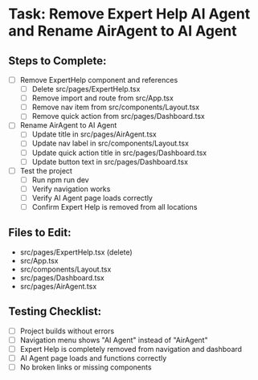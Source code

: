 # Task: Remove Expert Help AI Agent and Rename AirAgent to AI Agent

## Steps to Complete:
- [ ] Remove ExpertHelp component and references
  - [ ] Delete src/pages/ExpertHelp.tsx
  - [ ] Remove import and route from src/App.tsx
  - [ ] Remove nav item from src/components/Layout.tsx
  - [ ] Remove quick action from src/pages/Dashboard.tsx
- [ ] Rename AirAgent to AI Agent
  - [ ] Update title in src/pages/AirAgent.tsx
  - [ ] Update nav label in src/components/Layout.tsx
  - [ ] Update quick action title in src/pages/Dashboard.tsx
  - [ ] Update button text in src/pages/Dashboard.tsx
- [ ] Test the project
  - [ ] Run npm run dev
  - [ ] Verify navigation works
  - [ ] Verify AI Agent page loads correctly
  - [ ] Confirm Expert Help is removed from all locations

## Files to Edit:
- src/pages/ExpertHelp.tsx (delete)
- src/App.tsx
- src/components/Layout.tsx
- src/pages/Dashboard.tsx
- src/pages/AirAgent.tsx

## Testing Checklist:
- [ ] Project builds without errors
- [ ] Navigation menu shows "AI Agent" instead of "AirAgent"
- [ ] Expert Help is completely removed from navigation and dashboard
- [ ] AI Agent page loads and functions correctly
- [ ] No broken links or missing components
